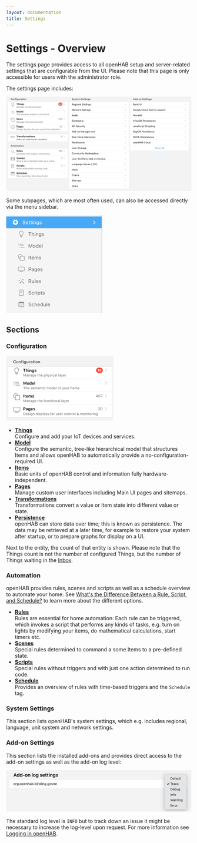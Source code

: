 ```yaml
---
layout: documentation
title: Settings
---
```


# Settings - Overview

<!-- START MAINUI SIDEBAR DOC - DO NOT REMOVE -->
The settings page provides access to all openHAB setup and server-related settings that are configurable from the UI.
Please note that this page is only accessible for users with the administrator role.

The settings page includes:

![settings-page.png](../images/settings-page.png)

Some subpages, which are most often used, can also be accessed directly via the menu sidebar.

![settings-menu](../images/settings-menu.png)

## Sections

### Configuration

![config-overview.png](../images/config-overview.png)

- [**Things**](things.html)<br>
  Configure and add your IoT devices and services.
- [**Model**](model.html)<br>
  Configure the semantic, tree-like hierarchical model that structures Items and allows openHAB to automatically provide a no-configuration-required UI.
- [**Items**](items.html)<br>
  Basic units of openHAB control and information fully hardware-independent.
- [**Pages**](pages.html)<br>
  Manage custom user interfaces including Main UI pages and sitemaps.
- [**Transformations**](transformations.html)<br>
  Transformations convert a value or Item state into different value or state.
- [**Persistence**](persistence.html)<br>
  openHAB can store data over time; this is known as persistence.
  The data may be retrieved at a later time, for example to restore your system after startup, or to prepare graphs for display on a UI.

Next to the entity, the count of that entity is shown.
Please note that the Things count is not the number of configured Things, but the number of Things waiting in the [Inbox]({{base}}/tutorial/things_simple.html#accept-the-light-bulb-things).

### Automation

openHAB provides rules, scenes and scripts as well as a schedule overview to automate your home.
See [What's the Difference Between a Rule, Script, and Schedule?]({{base}}/tutorial/rules_introduction.html#what-s-the-difference-between-a-rule-script-and-schedule) to learn more about the different options.

- [**Rules**](rules.html)<br>
  Rules are essential for home automation:
  Each rule can be triggered, which invokes a script that performs any kinds of tasks, e.g. turn on lights by modifying your items, do mathematical calculations, start timers etc.
- [**Scenes**](scenes.html)<br>
  Special rules determined to command a some Items to a pre-defined state.
- [**Scripts**](scrips.html)<br>
  Special rules without triggers and with just one action determined to run code.
- [**Schedule**](schedule.html)<br>
  Provides an overview of rules with time-based triggers and the `Schedule` tag.

### System Settings

This section lists openHAB's system settings, which e.g. includes regional, language, unit system and network settings.

### Add-on Settings

This section lists the installed add-ons and provides direct access to the add-on settings as well as the add-on log level:

![log-level.png](../images/log-level.png)

The standard log level is `INFO` but to track down an issue it might be necessary to increase the log-level upon request.
For more information see [Logging in openHAB]({{base}}/administration/logging.html).
<!-- END MAINUI SIDEBAR DOC - DO NOT REMOVE -->
